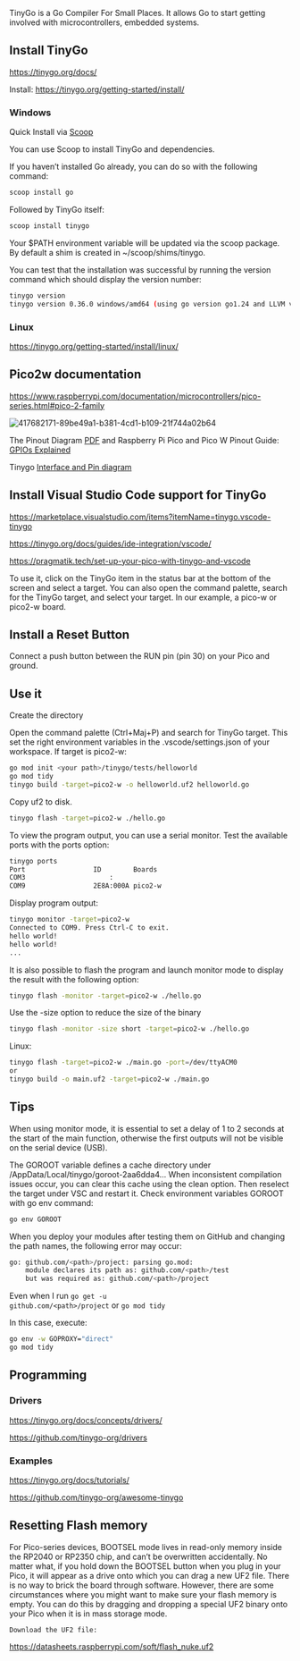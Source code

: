 TinyGo is a Go Compiler For Small Places. It allows Go to start getting involved with microcontrollers, embedded systems.

## Install TinyGo

https://tinygo.org/docs/

Install: https://tinygo.org/getting-started/install/

### Windows

Quick Install via [Scoop](https://mrotaru.co.uk/blog/windows-package-manager-scoop/)

You can use Scoop to install TinyGo and dependencies.

If you haven’t installed Go already, you can do so with the following command:

``` bash
scoop install go
```

Followed by TinyGo itself:

``` bash
scoop install tinygo
```

Your $PATH environment variable will be updated via the scoop package. By default a shim is created in ~/scoop/shims/tinygo.

You can test that the installation was successful by running the version command which should display the version number:

``` bash
tinygo version
tinygo version 0.36.0 windows/amd64 (using go version go1.24 and LLVM version 19.1.2)
```

### Linux

https://tinygo.org/getting-started/install/linux/

## Pico2w documentation

https://www.raspberrypi.com/documentation/microcontrollers/pico-series.html#pico-2-family

![417682171-89be49a1-b381-4cd1-b109-21f744a02b64](https://github.com/user-attachments/assets/37f50285-c34e-4ee5-be57-5646e404991e)

The Pinout Diagram [PDF](https://datasheets.raspberrypi.com/pico/Pico-2-Pinout.pdf) and Raspberry Pi Pico and Pico W Pinout Guide: [GPIOs Explained](https://randomnerdtutorials.com/raspberry-pi-pico-w-pinout-gpios)

Tinygo [Interface and Pin diagram](https://tinygo.org/docs/reference/microcontrollers/pico2-w/)

## Install Visual Studio Code support for TinyGo

https://marketplace.visualstudio.com/items?itemName=tinygo.vscode-tinygo

https://tinygo.org/docs/guides/ide-integration/vscode/

https://pragmatik.tech/set-up-your-pico-with-tinygo-and-vscode

To use it, click on the TinyGo item in the status bar at the bottom of the screen and select a target. You can also open the command palette, search for the TinyGo target, and select your target. In our example, a pico-w or pico2-w board.

## Install a Reset Button

Connect a push button between the RUN pin (pin 30) on your Pico and ground.

## Use it

Create the directory

Open the command palette (Ctrl+Maj+P) and search for TinyGo target.
This set the right environment variables in the .vscode/settings.json of your workspace. If target is pico2-w:

``` bash
go mod init <your path>/tinygo/tests/helloworld
go mod tidy
tinygo build -target=pico2-w -o helloworld.uf2 helloworld.go
```

Copy uf2 to disk.

``` bash
tinygo flash -target=pico2-w ./hello.go
```

To view the program output, you can use a serial monitor.
Test the available ports with the ports option:

``` bash
tinygo ports
Port                 ID        Boards
COM3                     :     
COM9                 2E8A:000A pico2-w
```

Display program output:

``` bash
tinygo monitor -target=pico2-w
Connected to COM9. Press Ctrl-C to exit.
hello world!
hello world!
...
```
It is also possible to flash the program and launch monitor mode to display the result with the following option:
``` bash
tinygo flash -monitor -target=pico2-w ./hello.go
```

Use the -size option to reduce the size of the binary
``` bash
tinygo flash -monitor -size short -target=pico2-w ./hello.go
```

Linux:

``` bash
tinygo flash -target=pico2-w ./main.go -port=/dev/ttyACM0
or
tinygo build -o main.uf2 -target=pico2-w ./main.go
```

## Tips

When using monitor mode, it is essential to set a delay of 1 to 2 seconds at the start of the main function, otherwise the first outputs will not be visible on the serial device (USB).

The GOROOT variable defines a cache directory under <user>/AppData/Local/tinygo/goroot-2aa6dda4...
When inconsistent compilation issues occur, you can clear this cache using the clean option.
Then reselect the target under VSC and restart it.
Check environment variables GOROOT with go env command:

``` bash
go env GOROOT
```


When you deploy your modules after testing them on GitHub and changing the path names, the following error may occur:

``` bash
go: github.com/<path>/project: parsing go.mod:
    module declares its path as: github.com/<path>/test
    but was required as: github.com/<path>/project
```

Even when I run <code>go get -u github.com/\<path\>/project</code> or
<code>go mod tidy</code>

In this case, execute:

``` bash
go env -w GOPROXY="direct"
go mod tidy
```

## Programming

### Drivers

https://tinygo.org/docs/concepts/drivers/

https://github.com/tinygo-org/drivers

### Examples

https://tinygo.org/docs/tutorials/

https://github.com/tinygo-org/awesome-tinygo


## Resetting Flash memory

For Pico-series devices, BOOTSEL mode lives in read-only memory inside the RP2040 or RP2350 chip, and can’t be overwritten accidentally. No matter what, if you hold down the BOOTSEL button when you plug in your Pico, it will appear as a drive onto which you can drag a new UF2 file. There is no way to brick the board through software. However, there are some circumstances where you might want to make sure your flash memory is empty. You can do this by dragging and dropping a special UF2 binary onto your Pico when it is in mass storage mode.

    Download the UF2 file:
    
https://datasheets.raspberrypi.com/soft/flash_nuke.uf2





